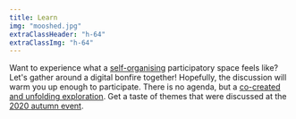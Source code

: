 ```yaml
---
title: Learn
img: "mooshed.jpg"
extraClassHeader: "h-64"
extraClassImg: "h-64"
---
```


Want to experience what a [self-organising](https://handbook.hackalong.io/patterns/cocreation) participatory space feels like?
Let's gather around a digital bonfire together! Hopefully, the discussion will warm you up enough to participate. There is no agenda, but a [co-created and unfolding exploration](#learn). Get a taste of themes that were discussed at the [2020 autumn event](/2020-autumn).
